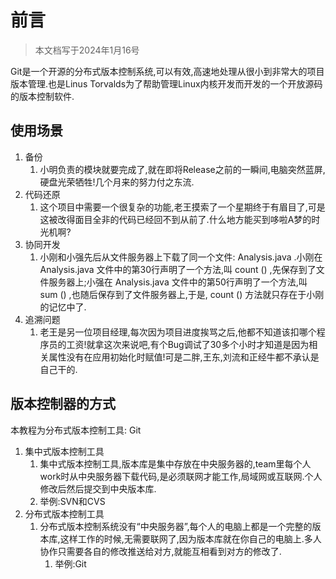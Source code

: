 # 前言

> 本文档写于2024年1月16号

Git是一个开源的分布式版本控制系统,可以有效,高速地处理从很小到非常大的项目版本管理.也是Linus Torvalds为了帮助管理Linux内核开发而开发的一个开放源码的版本控制软件.

## 使用场景

1. 备份
   1. 小明负责的模块就要完成了,就在即将Release之前的一瞬间,电脑突然蓝屏,硬盘光荣牺牲!几个月来的努力付之东流.
2. 代码还原
   1. 这个项目中需要一个很复杂的功能,老王摸索了一个星期终于有眉目了,可是这被改得面目全非的代码已经回不到从前了.什么地方能买到哆啦A梦的时光机啊?
3. 协同开发
   1. 小刚和小强先后从文件服务器上下载了同一个文件: Analysis.java .小刚在 Analysis.java 文件中的第30行声明了一个方法,叫 count () ,先保存到了文件服务器上;小强在 Analysis.java 文件中的第50行声明了一个方法,叫 sum () ,也随后保存到了文件服务器上,于是, count () 方法就只存在于小刚的记忆中了.
4. 追溯问题
   1. 老王是另一位项目经理,每次因为项目进度挨骂之后,他都不知道该扣哪个程序员的工资!就拿这次来说吧,有个Bug调试了30多个小时才知道是因为相关属性没有在应用初始化时赋值!可是二胖,王东,刘流和正经牛都不承认是自己干的.

## 版本控制器的方式

本教程为分布式版本控制工具: Git

1. 集中式版本控制工具
   1. 集中式版本控制工具,版本库是集中存放在中央服务器的,team里每个人work时从中央服务器下载代码,是必须联网才能工作,局域网或互联网.个人修改后然后提交到中央版本库.
   2. 举例:SVN和CVS
2. 分布式版本控制工具
   1. 分布式版本控制系统没有“中央服务器”,每个人的电脑上都是一个完整的版本库,这样工作的时候,无需要联网了,因为版本库就在你自己的电脑上.多人协作只需要各自的修改推送给对方,就能互相看到对方的修改了.
      1. 举例:Git